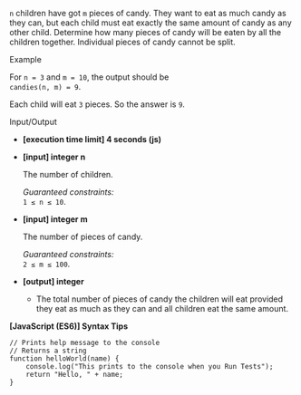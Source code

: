 `n` children have got `m` pieces of candy. They want to eat as much candy as
they can, but each child must eat exactly the same amount of candy as any other
child. Determine how many pieces of candy will be eaten by all the children
together. Individual pieces of candy cannot be split.

Example

For `n = 3` and `m = 10`, the output should be  
`candies(n, m) = 9`.

Each child will eat `3` pieces. So the answer is `9`.

Input/Output

- **\[execution time limit\] 4 seconds (js)**

- **\[input\] integer n**

  The number of children.

  _Guaranteed constraints:_  
  `1 ≤ n ≤ 10`.

- **\[input\] integer m**

  The number of pieces of candy.

  _Guaranteed constraints:_  
  `2 ≤ m ≤ 100`.

- **\[output\] integer**

  - The total number of pieces of candy the children will eat provided they eat
    as much as they can and all children eat the same amount.

**\[JavaScript (ES6)\] Syntax Tips**

    // Prints help message to the console
    // Returns a string
    function helloWorld(name) {
        console.log("This prints to the console when you Run Tests");
        return "Hello, " + name;
    }
